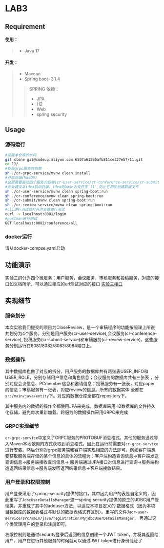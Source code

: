 # LAB3

## Requirement
#### 使用：
>* Java 17
#### 开发：
>* Mavean
>* Spring boot=3.1.4
>>SPRING 依赖：
>>* JPA
>>* H2
>>* Web
>>* spring security


## Usage

### 源码运行
```bash
#克隆本仓库的代码
git clone git@codeup.aliyun.com:6507a61595afb811ce327e57/11.git
cd 11/
#安装grpc服务的依赖
sh ./cr-grpc-service/mvnw clean install
#开启后端(MacOS)
#这里需要启动四个服务的后端(cr-user-service/cr-conference-service/cr-submit-service/cr-review-service)
#此处建议从idea启动后端，idea的base为文件夹'11',防止它胡乱创建数据文件
sh ./cr-user-service/mvnw clean spring-boot:run
sh ./cr-conference/mvnw clean spring-boot:run
sh ./cr-submit/mvnw clean spring-boot:run
sh ./cr-review-service/mvnw clean spring-boot:run
#cli进行测试或打开浏览器进行测试
curl -v localhost:8081/login
#postman进行测试
GET localhost:8082/conference/all
```

### docker运行

请从docker-compse.yaml启动

## 功能演示

实验三的分为四个微服务：用户服务，会议服务，审稿服务和投稿服务，对应的接口如文档所示，可以通过相应的url测试对应的接口
[实验三接口](https://docs.qq.com/sheet/DYXNncmJtd2FIblFJ?tab=BB08J2)

## 实现细节
### 服务划分
本次实验我们提交的项目为CloseReview，是一个审稿程序的功能按照课上所说共划分为4个服务，分别是用户服务(cr-user-service),会议服务(cr-conference-service),
投稿服务(cr-submit-service)和审稿服务(cr-review-service)。这些服务分别运行在8081/8082/8083/8084端口上。

### 数据操作
其中数据库也做了对应的拆分，用户服务的数据库共有两张表USER_INFO和USER_ROLE，分别存储用户信息和角色信息；会议服务的数据库共有三张表
，分别对应会议信息、PCmember信息和邀请信息；投稿服务有一张表，对应paper的信息；审稿服务有一张表，对应review的信息。所有的数据实体
全都在`src/main/java/entity`下。对应的数据仓库全都在repository下。

其中服务内的数据的操作全都使用JPA来完成，数据库采用H2数据库的文件持久化存储，避免每次重新加载。跨服务的数据操作采用GRPC来完成

### GRPC实现细节
`cr-grpc-service`中定义了GRPC服务的PROTOBUF消息格式，其他的服务通过导入Maven本地依赖的方式获取到消息格式，因此在运行前需要对`cr-grpc-service`
进行安装。然后分别对grpc服务端和客户端实现相应的方法即可。例如客户端想要获取服务端存储的某个信息的具体的流程为：客户端构造查询信息->客户端发送查询信息->服务端接收查询信息->
服务端通过JPA接口对信息进行查询->服务端构造返回结果信息->服务端发回返回结果信息->客户端接收结果。

### 用户登录和权限控制

用户登录采用了spring-security提供的接口，其中因为用户的表是自定义的，因此重写了`JdbcUserDetailsManager`这一spring security提供的原生的JDBC用户管理类，并重载了其中的adduser方法，以适应本项目定义的
数据格式（因为本项目数据库的数据表格式与默认的数据表格式有区别）。重写的文件为`cr-user-service/src/main/java/registration/MyjdbcUserDetailsManager`，
再通过这个类管理用户的登录和注册即可。

权限控制则是通过security登录后返回的信息创建一个JWT token，并将其返回给用户，用户在进行其他服务的时候就可以通过JWT token进行身份验证了
